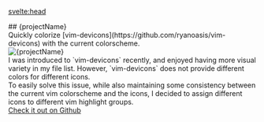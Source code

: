 <svelte:head>
  <title>vim-colorscheme-icons</title>
</svelte:head>

<script lang="ts">
  import TechList from '@my/components/TechList';
  import data from './_data';
  const { projectName, tech, logo, github } = data.projects['vim-colorscheme-icons'];
</script>

<div class="mx-auto my-10 prose space-y-3">
  <div class="font-mono text-center">
    ## {projectName}
  </div>
  <div class="text-center italic">
    Quickly colorize [vim-devicons](https://github.com/ryanoasis/vim-devicons)
    with the current colorscheme.
  </div>
  <img src={logo} alt={projectName} class="mx-auto max-h-48">

  <div class="px-3 py-1 card leading-8">
    I was introduced to `vim-devicons` recently, and enjoyed having more visual
    variety in my file list. However, `vim-devicons` does not provide different
    colors for different icons.
  </div>

  <div class="px-3 py-1 card leading-8">
    To easily solve this issue, while also maintaining some consistency between
    the current vim colorscheme and the icons, I decided to assign different
    icons to different vim highlight groups.
  </div>

</div>

<div class="flex justify-center my-10">
  <a href={github} class="p-3 italic font-bold cta-button">
    Check it out on Github
  </a>
</div>

